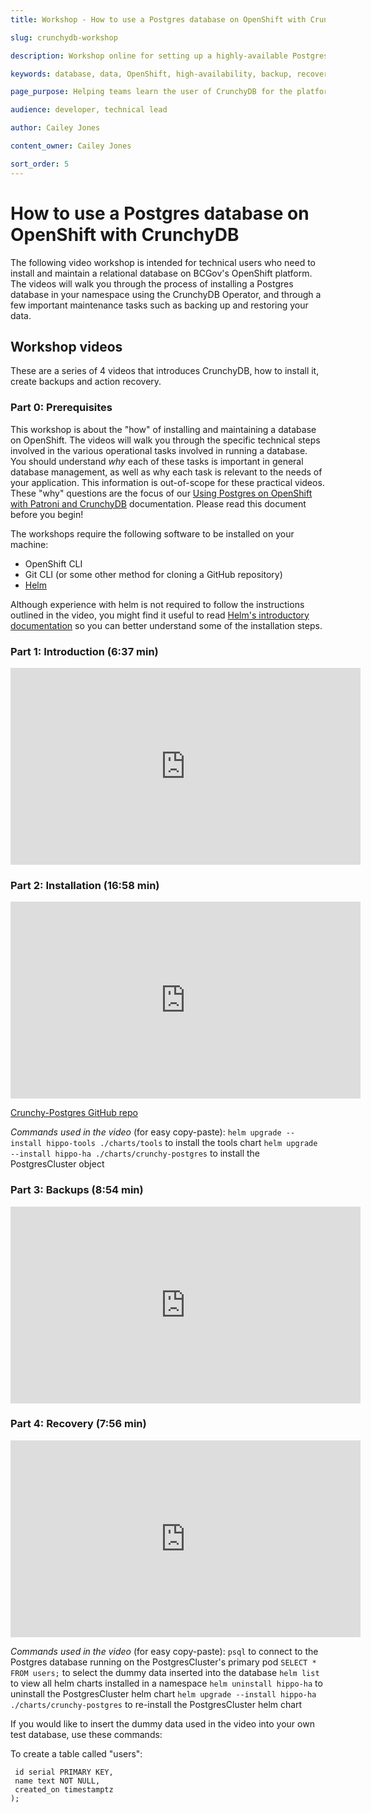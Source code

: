 ```yaml
---
title: Workshop - How to use a Postgres database on OpenShift with CrunchyDB

slug: crunchydb-workshop

description: Workshop online for setting up a highly-available Postgres database on the OpenShift platform using the Postgres Operator by CrunchyDB.

keywords: database, data, OpenShift, high-availability, backup, recovery, crunchy, crunchydb, postgres, postgresql

page_purpose: Helping teams learn the user of CrunchyDB for the platform and their applications 

audience: developer, technical lead

author: Cailey Jones

content_owner: Cailey Jones

sort_order: 5
---
```


# How to use a Postgres database on OpenShift with CrunchyDB

The following video workshop is intended for technical users who need to install and maintain a relational database on BCGov's OpenShift platform. The videos will walk you through the process of installing a Postgres database in your namespace using the CrunchyDB Operator, and through a few important maintenance tasks such as backing up and restoring your data. 

## Workshop videos

These are a series of 4 videos that introduces CrunchyDB, how to install it, create backups and action recovery. 


### Part 0: Prerequisites

This workshop is about the "how" of installing and maintaining a database on OpenShift. The videos will walk you through the specific technical steps involved in the various operational tasks involved in running a database. You should understand *why* each of these tasks is important in general database management, as well as why each task is relevant to the needs of your application. This information is out-of-scope for these practical videos. These "why" questions are the focus of our [Using Postgres on OpenShift with Patroni and CrunchyDB](../database-and-api-management/postgres-how-to.md#crunchydb-architecture) documentation. Please read this document before you begin!

The workshops require the following software to be installed on your machine:
- OpenShift CLI
- Git CLI (or some other method for cloning a GitHub repository)
- [Helm](https://helm.sh/docs/intro/install/)

Although experience with helm is not required to follow the instructions outlined in the video, you might find it useful to read [Helm's introductory documentation](https://helm.sh/docs/intro/using_helm/) so you can better understand some of the installation steps.

### Part 1: Introduction (6:37 min) 

<iframe width="560" height="315" src="https://www.youtube.com/embed/z4-LXybx6sk?si=er5z0-rJAOTOxb8j" title="YouTube video player" frameborder="0" allow="accelerometer; autoplay; clipboard-write; encrypted-media; gyroscope; picture-in-picture; web-share" referrerpolicy="strict-origin-when-cross-origin" allowfullscreen></iframe>

### Part 2: Installation (16:58 min)

<iframe width="560" height="315" src="https://www.youtube.com/embed/795WJ6tIBGg?si=DSiArN_xu_wkxrSK" title="YouTube video player" frameborder="0" allow="accelerometer; autoplay; clipboard-write; encrypted-media; gyroscope; picture-in-picture; web-share" referrerpolicy="strict-origin-when-cross-origin" allowfullscreen></iframe>

[Crunchy-Postgres GitHub repo](https://github.com/bcgov/crunchy-postgres)

*Commands used in the video* (for easy copy-paste):
`helm upgrade --install hippo-tools ./charts/tools` to install the tools chart
`helm upgrade --install hippo-ha ./charts/crunchy-postgres` to install the PostgresCluster object

### Part 3: Backups (8:54 min)

<iframe width="560" height="315" src="https://www.youtube.com/embed/8PY6DD7QbNQ?si=k5YqqctyU4tM-KcA" title="YouTube video player" frameborder="0" allow="accelerometer; autoplay; clipboard-write; encrypted-media; gyroscope; picture-in-picture; web-share" referrerpolicy="strict-origin-when-cross-origin" allowfullscreen></iframe>

### Part 4: Recovery (7:56 min)

<iframe width="560" height="315" src="https://www.youtube.com/embed/qRD9tLL4iew?si=K-zRdpi79d-0QZPV" title="YouTube video player" frameborder="0" allow="accelerometer; autoplay; clipboard-write; encrypted-media; gyroscope; picture-in-picture; web-share" referrerpolicy="strict-origin-when-cross-origin" allowfullscreen></iframe>

*Commands used in the video* (for easy copy-paste):
`psql` to connect to the Postgres database running on the PostgresCluster's primary pod
`SELECT * FROM users;` to select the dummy data inserted into the database
`helm list` to view all helm charts installed in a namespace
`helm uninstall hippo-ha` to uninstall the PostgresCluster helm chart
`helm upgrade --install hippo-ha ./charts/crunchy-postgres` to re-install the PostgresCluster helm chart

If you would like to insert the dummy data used in the video into your own test database, use these commands:

To create a table called "users":
```CREATE TABLE users (
 id serial PRIMARY KEY,
 name text NOT NULL,
 created_on timestamptz
);
